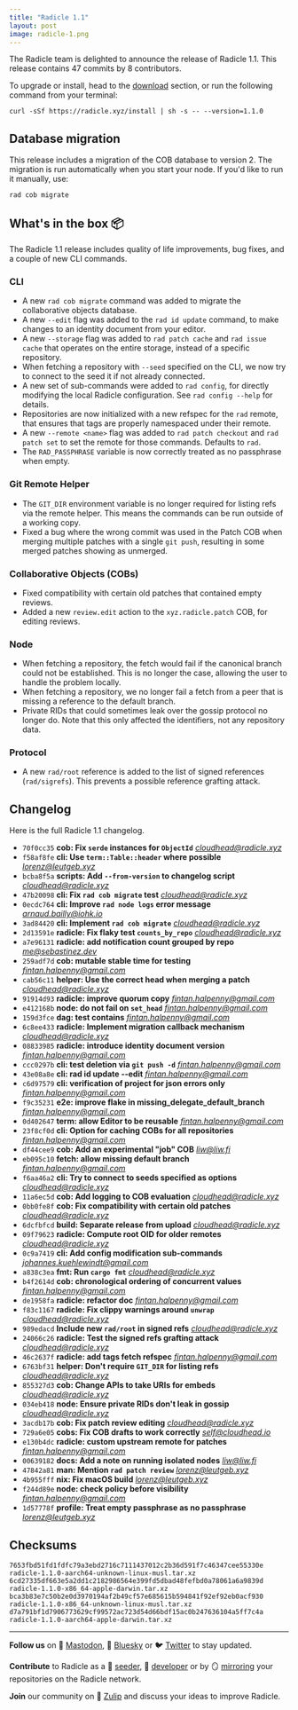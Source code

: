 ```yaml
---
title: "Radicle 1.1"
layout: post
image: radicle-1.png
---
```


The Radicle team is delighted to announce the release of Radicle 1.1. This
release contains 47 commits by 8 contributors.

To upgrade or install, head to the [download](/download) section, or run the
following command from your terminal:

```
curl -sSf https://radicle.xyz/install | sh -s -- --version=1.1.0
```

## Database migration

This release includes a migration of the COB database to version 2. The
migration is run automatically when you start your node. If you'd like to run
it manually, use:

```
rad cob migrate
```

## What's in the box 📦

The Radicle 1.1 release includes quality of life improvements, bug fixes,
and a couple of new CLI commands.

### CLI

* A new `rad cob migrate` command was added to migrate the collaborative objects
  database.
* A new `--edit` flag was added to the `rad id update` command, to make changes
  to an identity document from your editor.
* A new `--storage` flag was added to `rad patch cache` and `rad issue cache`
  that operates on the entire storage, instead of a specific repository.
* When fetching a repository with `--seed` specified on the CLI, we now try to
  connect to the seed it if not already connected.
* A new set of sub-commands were added to `rad config`, for directly modifying
  the local Radicle configuration. See `rad config --help` for details.
* Repositories are now initialized with a new refspec for the `rad` remote, that
  ensures that tags are properly namespaced under their remote.
* A new `--remote <name>` flag was added to `rad patch checkout` and `rad patch
  set` to set the remote for those commands. Defaults to `rad`.
* The `RAD_PASSPHRASE` variable is now correctly treated as no passphrase when
  empty.

### Git Remote Helper

* The `GIT_DIR` environment variable is no longer required for listing refs via
  the remote helper. This means the commands can be run outside of a working
  copy.
* Fixed a bug where the wrong commit was used in the Patch COB when merging
  multiple patches with a single `git push`, resulting in some merged patches
  showing as unmerged.

### Collaborative Objects (COBs)

* Fixed compatibility with certain old patches that contained empty reviews.
* Added a new `review.edit` action to the `xyz.radicle.patch` COB, for editing
  reviews.

### Node

* When fetching a repository, the fetch would fail if the canonical branch could
  not be established. This is no longer the case, allowing the user to handle the problem
  locally.
* When fetching a repository, we no longer fail a fetch from a peer that is
  missing a reference to the default branch.
* Private RIDs that could sometimes leak over the gossip protocol no longer do.
  Note that this only affected the identifiers, not any repository data.

### Protocol

* A new `rad/root` reference is added to the list of signed references
  (`rad/sigrefs`). This prevents a possible reference grafting attack.

## Changelog

Here is the full Radicle 1.1 changelog.

* `70f0cc35` **cob: Fix `serde` instances for `ObjectId`** *<cloudhead@radicle.xyz>*
* `f58af8fe` **cli: Use `term::Table::header` where possible** *<lorenz@leutgeb.xyz>*
* `bcba8f5a` **scripts: Add `--from-version` to changelog script** *<cloudhead@radicle.xyz>*
* `47b20098` **cli: Fix `rad cob migrate` test** *<cloudhead@radicle.xyz>*
* `0ecdc764` **cli: Improve `rad node logs` error message** *<arnaud.bailly@iohk.io>*
* `3ad84420` **cli: Implement `rad cob migrate`** *<cloudhead@radicle.xyz>*
* `2d13591e` **radicle: Fix flaky test `counts_by_repo`** *<cloudhead@radicle.xyz>*
* `a7e96131` **radicle: add notification count grouped by repo** *<me@sebastinez.dev>*
* `259adf7d` **cob: mutable stable time for testing** *<fintan.halpenny@gmail.com>*
* `cab56c11` **helper: Use the correct head when merging a patch** *<cloudhead@radicle.xyz>*
* `91914d93` **radicle: improve quorum copy** *<fintan.halpenny@gmail.com>*
* `e412168b` **node: do not fail on `set_head`** *<fintan.halpenny@gmail.com>*
* `159d3fce` **dag: test contains** *<fintan.halpenny@gmail.com>*
* `6c8ee433` **radicle: Implement migration callback mechanism** *<cloudhead@radicle.xyz>*
* `08833985` **radicle: introduce identity document version** *<fintan.halpenny@gmail.com>*
* `ccc0297b` **cli: test deletion via `git push -d`** *<fintan.halpenny@gmail.com>*
* `43e08a8e` **cli: rad id update --edit** *<fintan.halpenny@gmail.com>*
* `c6d97579` **cli: verification of project for json errors only** *<fintan.halpenny@gmail.com>*
* `f9c35231` **e2e: improve flake in missing_delegate_default_branch** *<fintan.halpenny@gmail.com>*
* `0d402647` **term: allow Editor to be reusable** *<fintan.halpenny@gmail.com>*
* `23f8cf0d` **cli: Option for caching COBs for all repositories** *<fintan.halpenny@gmail.com>*
* `df44cee9` **cob: Add an experimental "job" COB** *<liw@liw.fi>*
* `eb095c10` **fetch: allow missing default branch** *<fintan.halpenny@gmail.com>*
* `f6aa46a2` **cli: Try to connect to seeds specified as options** *<cloudhead@radicle.xyz>*
* `11a6ec5d` **cob: Add logging to COB evaluation** *<cloudhead@radicle.xyz>*
* `0bb0fe8f` **cob: Fix compatibility with certain old patches** *<cloudhead@radicle.xyz>*
* `6dcfbfcd` **build: Separate release from upload** *<cloudhead@radicle.xyz>*
* `09f79623` **radicle: Compute root OID for older remotes** *<cloudhead@radicle.xyz>*
* `0c9a7419` **cli: Add config modification sub-commands** *<johannes.kuehlewindt@gmail.com>*
* `a838c3ea` **fmt: Run `cargo fmt`** *<cloudhead@radicle.xyz>*
* `b4f2614d` **cob: chronological ordering of concurrent values** *<fintan.halpenny@gmail.com>*
* `de1958fa` **radicle: refactor doc** *<fintan.halpenny@gmail.com>*
* `f83c1167` **radicle: Fix clippy warnings around `unwrap`** *<cloudhead@radicle.xyz>*
* `989edacd` **Include new `rad/root` in signed refs** *<cloudhead@radicle.xyz>*
* `24066c26` **radicle: Test the signed refs grafting attack** *<cloudhead@radicle.xyz>*
* `46c2637f` **radicle: add tags fetch refspec** *<fintan.halpenny@gmail.com>*
* `6763bf31` **helper: Don't require `GIT_DIR` for listing refs** *<cloudhead@radicle.xyz>*
* `855327d3` **cob: Change APIs to take URIs for embeds** *<cloudhead@radicle.xyz>*
* `034eb418` **node: Ensure private RIDs don't leak in gossip** *<cloudhead@radicle.xyz>*
* `3acdb17b` **cob: Fix patch review editing** *<cloudhead@radicle.xyz>*
* `729a6e05` **cobs: Fix COB drafts to work correctly** *<self@cloudhead.io>*
* `e130b4dc` **radicle: custom upstream remote for patches** *<fintan.halpenny@gmail.com>*
* `00639182` **docs: Add a note on running isolated nodes** *<liw@liw.fi>*
* `47842a81` **man: Mention `rad patch review`** *<lorenz@leutgeb.xyz>*
* `4b955fff` **nix: Fix macOS build** *<lorenz@leutgeb.xyz>*
* `f244d89e` **node: check policy before visibility** *<fintan.halpenny@gmail.com>*
* `1d57778f` **profile: Treat empty passphrase as no passphrase** *<lorenz@leutgeb.xyz>*

## Checksums

```
7653fbd51fd1fdfc79a3ebd2716c7111437012c2b36d591f7c46347cee55330e  radicle-1.1.0-aarch64-unknown-linux-musl.tar.xz
6cd27335df663e5a2dd1c2182986564e399fd5dbad48fefbd0a78061a6a9839d  radicle-1.1.0-x86_64-apple-darwin.tar.xz
bca3b83e7c50b2e0d3970194af2b49cf57e685615b594841f92ef92eb0acf930  radicle-1.1.0-x86_64-unknown-linux-musl.tar.xz
d7a791bf1d7906773629cf99572ac723d54d66bdf15ac0b247636104a5ff7c4a  radicle-1.1.0-aarch64-apple-darwin.tar.xz
```

---

**Follow us** on 🐘 [Mastodon][mast], 🦋 [Bluesky][bsky] or 🐦
[Twitter][twitter] to stay updated.

**Contribute** to Radicle as a 🌱 [seeder](/guides/seeder), 🧙
[developer][heartwood] or by 🪞 [mirroring][mirror] your repositories on
the Radicle network.

**Join** our community on 💬 [Zulip][zulip] and discuss your ideas to
improve Radicle.

[heartwood]: https://app.radicle.xyz/nodes/seed.radicle.xyz/rad:z3gqcJUoA1n9HaHKufZs5FCSGazv5
[twitter]: https://twitter.com/radicle
[mast]: https://toot.radicle.xyz/@radicle
[bsky]: https://bsky.app/profile/radicle.xyz
[zulip]: https://radicle.zulipchat.com
[mirror]: /guides/user/#git-going-with-repositories
